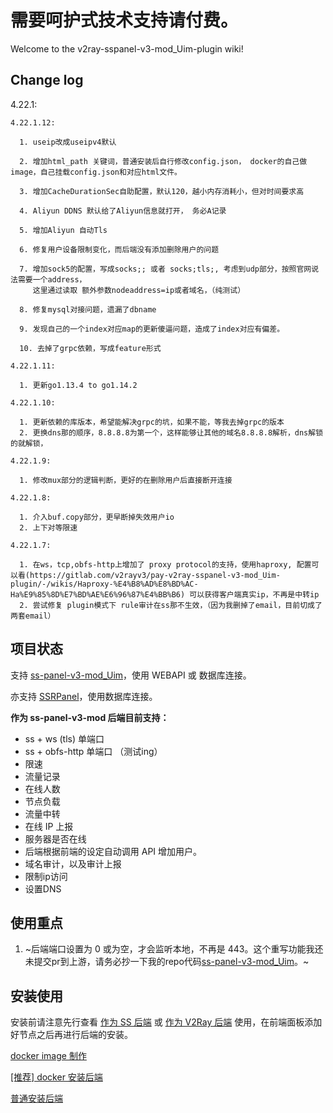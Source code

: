 # 需要呵护式技术支持请付费。
Welcome to the v2ray-sspanel-v3-mod_Uim-plugin wiki!
## Change log
4.22.1:

    4.22.1.12:
       
      1. useip改成useipv4默认

      2. 增加html_path 关键词，普通安装后自行修改config.json， docker的自己做image，自己挂载config.json和对应html文件。
   
      3. 增加CacheDurationSec自助配置，默认120，越小内存消耗小，但对时间要求高
    
      4. Aliyun DDNS 默认给了Aliyun信息就打开， 务必A记录

      5. 增加Aliyun 自动Tls
     
      6. 修复用户设备限制变化，而后端没有添加删除用户的问题
      
      7. 增加sock5的配置，写成socks;; 或者 socks;tls;, 考虑到udp部分，按照官网说法需要一个address，
         这里通过读取 额外参数nodeaddress=ip或者域名，（纯测试）

      8. 修复mysql对接问题，遗漏了dbname

      9. 发现自己的一个index对应map的更新傻逼问题，造成了index对应有偏差。
       
      10. 去掉了grpc依赖，写成feature形式
     
    4.22.1.11:
 
      1. 更新go1.13.4 to go1.14.2

    4.22.1.10:
     
      1. 更新依赖的库版本，希望能解决grpc的坑，如果不能，等我去掉grpc的版本
      2. 更换dns那的顺序，8.8.8.8为第一个，这样能够让其他的域名8.8.8.8解析，dns解锁的就解锁，

    4.22.1.9:
      
      1. 修改mux部分的逻辑判断，更好的在删除用户后直接断开连接

    4.22.1.8:

      1. 介入buf.copy部分，更早断掉失效用户io
      2. 上下对等限速

    4.22.1.7:

      1. 在ws，tcp,obfs-http上增加了 proxy protocol的支持，使用haproxy, 配置可以看(https://gitlab.com/v2rayv3/pay-v2ray-sspanel-v3-mod_Uim-plugin/-/wikis/Haproxy-%E4%B8%AD%E8%BD%AC-Ha%E9%85%8D%E7%BD%AE%E6%96%87%E4%BB%B6) 可以获得客户端真实ip，不再是中转ip
      2. 尝试修复 plugin模式下 rule审计在ss那不生效，（因为我删掉了email，目前切成了两套email）

## 项目状态

支持 [ss-panel-v3-mod_Uim](https://github.com/NimaQu/ss-panel-v3-mod_Uim)，使用 WEBAPI 或 数据库连接。

亦支持 [SSRPanel](https://github.com/ssrpanel/SSRPanel)，使用数据库连接。

**作为 ss-panel-v3-mod 后端目前支持：**

- ss + ws (tls) 单端口
- ss + obfs-http 单端口 （测试ing）
- 限速
- 流量记录
- 在线人数
- 节点负载
- 流量中转
- 在线 IP 上报
- 服务器是否在线
- 后端根据前端的设定自动调用 API 增加用户。
- 域名审计，以及审计上报
- 限制ip访问
- 设置DNS

## 使用重点

1. ~后端端口设置为 0 或为空，才会监听本地，不再是 443。这个重写功能我还未提交pr到上游，请务必抄一下我的repo代码[ss-panel-v3-mod_Uim](https://github.com/v2rayv3/ss-panel-v3-mod_Uim)。~

## 安装使用

安装前请注意先行查看 [作为 SS 后端](https://gitlab.com/v2rayv3/pay-v2ray-sspanel-v3-mod_Uim-plugin/-/wikis/%5B配置%5D-作为-SS-后端) 或 [作为 V2Ray 后端](https://gitlab.com/v2rayv3/pay-v2ray-sspanel-v3-mod_Uim-plugin/-/wikis/%5B配置%5D-作为-V2Ray-后端) 使用，在前端面板添加好节点之后再进行后端的安装。

[docker image 制作](https://gitlab.com/v2rayv3/pay-v2ray-sspanel-v3-mod_Uim-plugin/-/wikis/Docker-image%E5%88%B6%E4%BD%9C) 

[[推荐] docker 安装后端](https://gitlab.com/v2rayv3/pay-v2ray-sspanel-v3-mod_Uim-plugin/-/wikis/docker-%E5%AE%89%E8%A3%85%E5%90%8E%E7%AB%AF)

[普通安装后端](https://gitlab.com/v2rayv3/pay-v2ray-sspanel-v3-mod_Uim-plugin/-/wikis/普通安装后端)